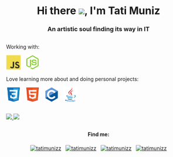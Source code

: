 <h1 align="center">Hi there <img src="https://raw.githubusercontent.com/kaueMarques/kaueMarques/master/hi.gif" width="30px">, I'm Tati Muniz</h1>
<h3 align="center">An artistic soul finding its way in IT</h3>

##

<p>Working with:</p>
<p align="left">
<img src="https://raw.githubusercontent.com/devicons/devicon/master/icons/javascript/javascript-original.svg" alt="javascript" width="40" height="40"/>&nbsp;&nbsp;
<img src="https://raw.githubusercontent.com/devicons/devicon/master/icons/nodejs/nodejs-original.svg" alt="nodejs" width="40" height="40"/>&nbsp;&nbsp;
</p>
<p>Love learning more about and doing personal projects:</p>
<p>
<img src="https://raw.githubusercontent.com/devicons/devicon/master/icons/css3/css3-original.svg" alt="css3"  width="40" height="40"/>&nbsp;&nbsp;
<img src="https://raw.githubusercontent.com/devicons/devicon/master/icons/html5/html5-original.svg" alt="html5"  width="40" height="40"/>&nbsp;&nbsp;
<img src="https://raw.githubusercontent.com/devicons/devicon/master/icons/c/c-original.svg" alt="c" width="40" height="40"/>&nbsp;&nbsp;
<img src="https://raw.githubusercontent.com/devicons/devicon/master/icons/java/java-original.svg" alt="java" width="40" height="40"/>
</p>

##

<div>
  <a href="https://github.com/tatimunizz">
  <img height="180em" src="https://github-readme-stats.vercel.app/api?username=tatimunizz&show_icons=true&theme=dracula&include_all_commits=true&count_private=true"/>
  <img height="180em" src="https://github-readme-stats.vercel.app/api/top-langs/?username=tatimunizz&layout=compact&langs_count=7&theme=dracula"/>
  </a>
</div>

##

<h4 align="center">Find me:</h4>
<p align="center">
  <a href="https://www.freecodecamp.org/tatimunizz" target="blank"><img align="center" src="https://cdn.jsdelivr.net/npm/simple-icons@3.0.1/icons/freecodecamp.svg" alt="tatimunizz" height="40" width="40" /></a>&nbsp;&nbsp;
<a href="https://codepen.io/tatimunizz" target="blank"><img align="center" src="https://cdn.jsdelivr.net/npm/simple-icons@3.0.1/icons/codepen.svg" alt="tatimunizz" height="40" width="40" /></a>&nbsp;&nbsp;
<a href="https://www.linkedin.com/in/tatiana-muniz-rodriguez/" target="blank"><img align="center" src="https://cdn.jsdelivr.net/npm/simple-icons@3.0.1/icons/linkedin.svg" alt="tatimunizz" height="40" width="40" /></a>&nbsp;&nbsp;
<a href="https://stackoverflow.com/users/13780221/tatimunizz" target="blank"><img align="center" src="https://cdn.jsdelivr.net/npm/simple-icons@3.0.1/icons/stackoverflow.svg" alt="tatimunizz" height="40" width="40" /></a>
</p>

